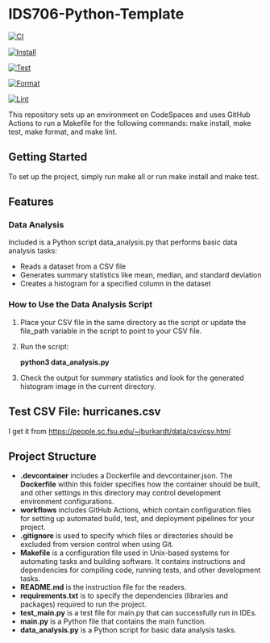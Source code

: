 # IDS706-Python-Template
[![CI](https://github.com/Jingzhi-cyber/jz422-IDS706-Individual-Project1/actions/workflows/cicd.yml/badge.svg)](https://github.com/Jingzhi-cyber/jz422-IDS706-Individual-Project1/actions/workflows/cicd.yml)

[![Install](https://github.com/Jingzhi-cyber/jz422-IDS706-Individual-Project1/actions/workflows/install.yml/badge.svg)](https://github.com/Jingzhi-cyber/jz422-IDS706-Individual-Project1/actions/workflows/install.yml)

[![Test](https://github.com/Jingzhi-cyber/jz422-IDS706-Individual-Project1/actions/workflows/lint.yml/badge.svg)](https://github.com/Jingzhi-cyber/jz422-IDS706-Individual-Project1/actions/workflows/lint.yml)

[![Format](https://github.com/Jingzhi-cyber/jz422-IDS706-Individual-Project1/actions/workflows/format.yml/badge.svg)](https://github.com/Jingzhi-cyber/jz422-IDS706-Individual-Project1/actions/workflows/format.yml)

[![Lint](https://github.com/Jingzhi-cyber/jz422-IDS706-Individual-Project1/actions/workflows/test.yml/badge.svg)](https://github.com/Jingzhi-cyber/jz422-IDS706-Individual-Project1/actions/workflows/test.yml)


This repository sets up an environment on CodeSpaces and uses GitHub Actions to run a Makefile for the following commands: make install, make test, make format, and make lint.

## Getting Started
To set up the project, simply run make all or run make install and make test.

## Features
### Data Analysis
Included is a Python script data_analysis.py that performs basic data analysis tasks:

- Reads a dataset from a CSV file
- Generates summary statistics like mean, median, and standard deviation
- Creates a histogram for a specified column in the dataset

### How to Use the Data Analysis Script
1. Place your CSV file in the same directory as the script or update the file_path variable in the script to point to your CSV file.
2. Run the script:

    **python3 data_analysis.py**

3. Check the output for summary statistics and look for the generated histogram image in the current directory.

## Test CSV File: hurricanes.csv

I get it from <https://people.sc.fsu.edu/~jburkardt/data/csv/csv.html>

## Project Structure
- **.devcontainer** includes a Dockerfile and devcontainer.json. The **Dockerfile** within this folder specifies how the container should be built, and other settings in this directory may control development environment configurations.
- **workflows** includes GitHub Actions, which contain configuration files for setting up automated build, test, and deployment pipelines for your project.
- **.gitignore** is used to specify which files or directories should be excluded from version control when using Git.
- **Makefile** is a configuration file used in Unix-based systems for automating tasks and building software. It contains instructions and dependencies for compiling code, running tests, and other development tasks.
- **README.md** is the instruction file for the readers.
- **requirements.txt** is to specify the dependencies (libraries and packages) required to run the project.
- **test_main.py** is a test file for main.py that can successfully run in IDEs.
- **main.py** is a Python file that contains the main function.
- **data_analysis.py** is a Python script for basic data analysis tasks.
